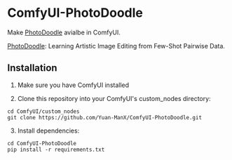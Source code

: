 # ComfyUI-PhotoDoodle

Make [PhotoDoodle](https://github.com/showlab/PhotoDoodle) avialbe in ComfyUI.

[PhotoDoodle](https://arxiv.org/abs/2502.14397): Learning Artistic Image Editing from Few-Shot Pairwise Data.

## Installation

1. Make sure you have ComfyUI installed

2. Clone this repository into your ComfyUI's custom_nodes directory:
```
cd ComfyUI/custom_nodes
git clone https://github.com/Yuan-ManX/ComfyUI-PhotoDoodle.git
```

3. Install dependencies:
```
cd ComfyUI-PhotoDoodle
pip install -r requirements.txt
```
